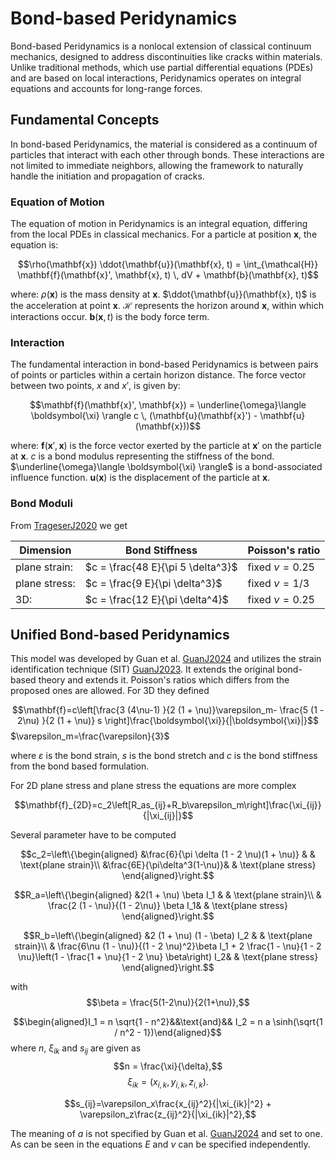 # Bond-based Peridynamics

Bond-based Peridynamics is a nonlocal extension of classical continuum mechanics, designed to address discontinuities like cracks within materials. Unlike traditional methods, which use partial differential equations (PDEs) and are based on local interactions, Peridynamics operates on integral equations and accounts for long-range forces.

## Fundamental Concepts

In bond-based Peridynamics, the material is considered as a continuum of particles that interact with each other through bonds. These interactions are not limited to immediate neighbors, allowing the framework to naturally handle the initiation and propagation of cracks.

### Equation of Motion

The equation of motion in Peridynamics is an integral equation, differing from the local PDEs in classical mechanics. For a particle at position $\mathbf{x}$, the equation is:

$$\rho(\mathbf{x}) \ddot{\mathbf{u}}(\mathbf{x}, t) = \int_{\mathcal{H}} \mathbf{f}(\mathbf{x}', \mathbf{x}, t) \, dV + \mathbf{b}(\mathbf{x}, t)$$

where:
$\rho(\mathbf{x})$ is the mass density at $\mathbf{x}$.
$\ddot{\mathbf{u}}(\mathbf{x}, t)$ is the acceleration at point $\mathbf{x}$.
$\mathcal{H}$ represents the horizon around $\mathbf{x}$, within which interactions occur.
$\mathbf{b}(\mathbf{x}, t)$ is the body force term.


### Interaction

The fundamental interaction in bond-based Peridynamics is between pairs of points or particles within a certain horizon distance. The force vector between two points, $x$ and $x'$, is given by:

$$\mathbf{f}(\mathbf{x}', \mathbf{x}) = \underline{\omega}\langle \boldsymbol{\xi} \rangle c \, (\mathbf{u}(\mathbf{x}') - \mathbf{u}(\mathbf{x}))$$

where:
$\mathbf{f}(\mathbf{x}', \mathbf{x})$ is the force vector exerted by the particle at $\mathbf{x}'$ on the particle at $\mathbf{x}$.
$c$ is a bond modulus representing the stiffness of the bond.
$\underline{\omega}\langle \boldsymbol{\xi} \rangle$ is a bond-associated influence function.
$\mathbf{u}(\mathbf{x})$ is the displacement of the particle at $\mathbf{x}$.

### Bond Moduli
From [TrageserJ2020](@cite) we get

| Dimension | Bond Stiffness | Poisson's ratio
|---|---|---|
|plane strain:| $c = \frac{48 E}{\pi 5 \delta^3}$ | fixed $\nu=0.25$|
|plane stress:| $c = \frac{9 E}{\pi \delta^3}$ | fixed $\nu=1/3$|
|3D:| $c = \frac{12 E}{\pi  \delta^4}$ | fixed $\nu=0.25$|

## Unified Bond-based Peridynamics
This model was developed by Guan et al. [GuanJ2024](@cite) and utilizes the strain identification technique (SIT) [GuanJ2023](@cite). It extends the original bond-based theory and extends it. Poisson's ratios which differs from the proposed ones are allowed.
For 3D they defined

$$\mathbf{f}=c\left[\frac{3  (4\nu-1) }{2 (1 + \nu)}\varepsilon_m- \frac{5  (1 - 2\nu) }{2 (1 + \nu)} s  \right]\frac{\boldsymbol{\xi}}{|\boldsymbol{\xi}|}$$
$\varepsilon_m=\frac{\varepsilon}{3}$

where $\varepsilon$ is the bond strain, $s$ is the bond stretch and $c$ is the bond stiffness from the bond based formulation.

For 2D plane stress and plane stress the equations are more complex

$$\mathbf{f}_{2D}=c_2\left[R_as_{ij}+R_b\varepsilon_m\right]\frac{\xi_{ij}}{|\xi_{ij}|}$$

Several parameter have to be computed

$$c_2=\left\{\begin{aligned} &\frac{6}{\pi  \delta  (1 - 2  \nu)(1 + \nu)} & & \text{plane strain}\\
&\frac{6E}{\pi\delta^3(1-\nu)}& & \text{plane stress}
\end{aligned}\right.$$


$$R_a=\left\{\begin{aligned} &2(1 + \nu) \beta I_1 & & \text{plane strain}\\
& \frac{2  (1 - \nu)}{(1 - 2\nu)} \beta  I_1& & \text{plane stress}
\end{aligned}\right.$$



$$R_b=\left\{\begin{aligned} &2 (1 + \nu)  (1 - \beta) I_2 & & \text{plane strain}\\
& \frac{6\nu (1 - \nu)}{(1 - 2 \nu)^2}\beta I_1 +
         2  \frac{1 - \nu}{1 - 2 \nu}\left(1 - \frac{1 + \nu}{1 - 2 \nu} \beta\right) I_2& & \text{plane stress}
\end{aligned}\right.$$

with
$$\beta = \frac{5(1-2\nu)}{2(1+\nu)},$$

$$\begin{aligned}I_1 = n  \sqrt{1 - n^2}&&\text{and}&& I_2 = n  a  \sinh(\sqrt{1 / n^2 - 1})\end{aligned}$$
where $n$, $\xi_{ik}$
and $s_{ij}$ are given as
$$n = \frac{\xi}{\delta},$$
$$\xi_{ik}=(x_{i,k},y_{i,k},z_{i,k}).$$

$$s_{ij}=\varepsilon_x\frac{x_{ij}^2}{|\xi_{ik}|^2} + \varepsilon_z\frac{z_{ij}^2}{|\xi_{ik}|^2},$$


The meaning of $a$ is not specified by Guan et al. [GuanJ2024](@cite) and set to one. As can be seen in the equations $E$ and $\nu$ can be specified independently.
